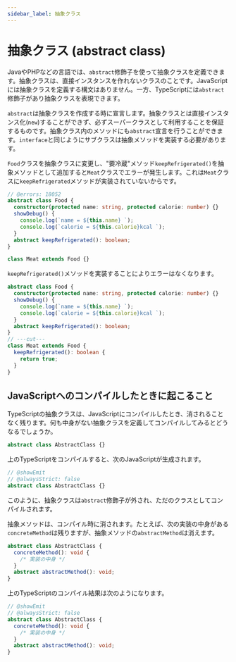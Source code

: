 ```yaml
---
sidebar_label: 抽象クラス
---
```


# 抽象クラス (abstract class)

JavaやPHPなどの言語では、`abstract`修飾子を使って抽象クラスを定義できます。抽象クラスは、直接インスタンスを作れないクラスのことです。JavaScriptには抽象クラスを定義する構文はありません。一方、TypeScriptには`abstract`修飾子があり抽象クラスを表現できます。

`abstract`は抽象クラスを作成する時に宣言します。抽象クラスとは直接インスタンス化(`new`)することができず、必ずスーパークラスとして利用することを保証するものです。抽象クラス内のメソッドにも`abstract`宣言を行うことができます。`interface`と同じようにサブクラスは抽象メソッドを実装する必要があります。

`Food`クラスを抽象クラスに変更し、"要冷蔵"メソッド`keepRefrigerated()`を抽象メソッドとして追加すると`Meat`クラスでエラーが発生します。これは`Meat`クラスに`keepRefrigerated`メソッドが実装されていないからです。

```ts twoslash
// @errors: 18052
abstract class Food {
  constructor(protected name: string, protected calorie: number) {}
  showDebug() {
    console.log(`name = ${this.name} `);
    console.log(`calorie = ${this.calorie}kcal `);
  }
  abstract keepRefrigerated(): boolean;
}

class Meat extends Food {}
```

`keepRefrigerated()`メソッドを実装することによりエラーはなくなります。

```ts twoslash
abstract class Food {
  constructor(protected name: string, protected calorie: number) {}
  showDebug() {
    console.log(`name = ${this.name} `);
    console.log(`calorie = ${this.calorie}kcal `);
  }
  abstract keepRefrigerated(): boolean;
}
// ---cut---
class Meat extends Food {
  keepRefrigerated(): boolean {
    return true;
  }
}
```

## JavaScriptへのコンパイルしたときに起こること

TypeScriptの抽象クラスは、JavaScriptにコンパイルしたとき、消されることなく残ります。何も中身がない抽象クラスを定義してコンパイルしてみるとどうなるでしょうか。

```ts twoslash
abstract class AbstractClass {}
```

上のTypeScriptをコンパイルすると、次のJavaScriptが生成されます。

```ts twoslash title="コンパイル結果"
// @showEmit
// @alwaysStrict: false
abstract class AbstractClass {}
```

このように、抽象クラスは`abstract`修飾子が外され、ただのクラスとしてコンパイルされます。

抽象メソッドは、コンパイル時に消されます。たとえば、次の実装の中身がある`concreteMethod`は残りますが、抽象メソッドの`abstractMethod`は消えます。

```ts twoslash
abstract class AbstractClass {
  concreteMethod(): void {
    /* 実装の中身 */
  }
  abstract abstractMethod(): void;
}
```

上のTypeScriptのコンパイル結果は次のようになります。

```ts twoslash title="コンパイル結果"
// @showEmit
// @alwaysStrict: false
abstract class AbstractClass {
  concreteMethod(): void {
    /* 実装の中身 */
  }
  abstract abstractMethod(): void;
}
```
